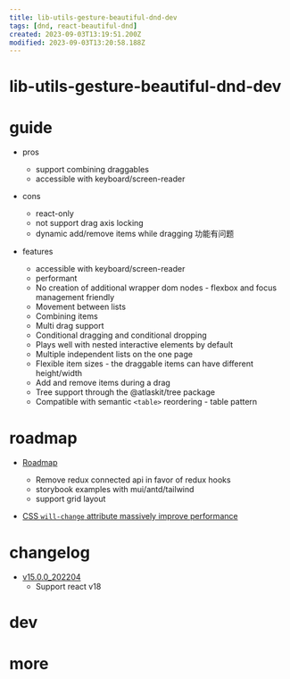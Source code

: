 ```yaml
---
title: lib-utils-gesture-beautiful-dnd-dev
tags: [dnd, react-beautiful-dnd]
created: 2023-09-03T13:19:51.200Z
modified: 2023-09-03T13:20:58.188Z
---
```


# lib-utils-gesture-beautiful-dnd-dev

# guide

- pros
  - support combining draggables
  - accessible with keyboard/screen-reader

- cons
  - react-only
  - not support drag axis locking
  - dynamic add/remove items while dragging 功能有问题

- features
  - accessible with keyboard/screen-reader
  - performant
  - No creation of additional wrapper dom nodes - flexbox and focus management friendly
  - Movement between lists
  - Combining items
  - Multi drag support
  - Conditional dragging and conditional dropping
  - Plays well with nested interactive elements by default
  - Multiple independent lists on the one page
  - Flexible item sizes - the draggable items can have different height/width
  - Add and remove items during a drag
  - Tree support through the @atlaskit/tree package
  - Compatible with semantic `<table>` reordering - table pattern
# roadmap
- [Roadmap](https://github.com/hello-pangea/dnd/issues/419)
  - Remove redux connected api in favor of redux hooks
  - storybook examples with mui/antd/tailwind
  - support grid layout

- [CSS `will-change` attribute massively improve performance](https://github.com/atlassian/react-beautiful-dnd/issues/1892)
# changelog
- [v15.0.0_202204](https://github.com/hello-pangea/dnd/issues/293)
  - Support react v18
# dev

# more
